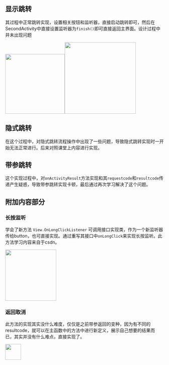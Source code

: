 ## 显示跳转

其过程中正常跳转实现，设置相关按钮和监听器，直接启动跳转即可，然后在SecondActivity中直接设置监听器为`finish()`即可直接返回主界面。设计过程中并未出现问题

<img src="file:///C:/Users/HP/AppData/Roaming/marktext/images/2025-10-03-11-14-21-image.png" title="" alt="" width="189"><img title="" src="file:///C:/Users/HP/AppData/Roaming/marktext/images/2025-10-03-11-14-34-image.png" alt="" width="226">

## 隐式跳转

在这个过程中，对隐式跳转流程操作中出现了一些问题，导致隐式跳转实现时一开始无法正常进行。后来对照课堂上内容进行实现。

## 带参跳转

这个实现过程中，对`onActivityResult`方法实现和其`requestcode`和`resultcode`传递产生疑惑，导致带参跳转实现卡顿，最后通过再次学习解决了这个问题。

## 附加内容部分

### 长按监听

学会了新方法 `View.OnLongClickListener` 可调用接口实现类，作为一个新监听器传给button，也可直接实现。通过重写其接口中`onLongClick`来实现长按监听。此方法学习内容来自于csdn。

<img title="" src="file:///C:/Users/HP/AppData/Roaming/marktext/images/2025-10-03-11-19-43-image.png" alt="" width="162">

### 返回取消

此方法的实现其实没什么难度，仅仅是之前带参返回的变种，因为有不同的resultcode，就可以在主函数中的方法中进行新定义，展示自己想要的结果而已，其实并没有什么难点，直接实现了。

<img src="file:///C:/Users/HP/AppData/Roaming/marktext/images/2025-10-03-11-21-30-image.png" title="" alt="" width="50">
